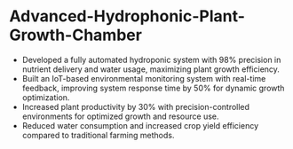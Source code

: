 # Advanced-Hydrophonic-Plant-Growth-Chamber
- Developed a fully automated hydroponic system with 98% precision in nutrient delivery and water usage, maximizing plant growth efficiency.
- Built an IoT-based environmental monitoring system with real-time feedback, improving system response time by 50% for dynamic growth optimization.
- Increased plant productivity by 30% with precision-controlled environments for optimized growth and resource use.
- Reduced water consumption and increased crop yield efficiency compared to traditional farming methods.
